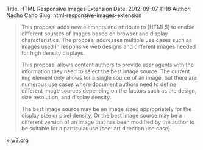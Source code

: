 Title: HTML Responsive Images Extension
Date: 2012-09-07 11:18
Author: Nacho Cano
Slug: html-responsive-images-extension

> This proposal adds new elements and attribute to [HTML5] to enable
> different sources of images based on browser and display
> characteristics. The proposal addresses multiple use cases such as
> images used in responsive web designs and different images needed for
> high density displays.
>
> This proposal allows content authors to provide user agents with the
> information they need to select the best image source. The current img
> element only allows for a single source of an image, but there are
> numerous use cases where document authors need to define different
> image sources depending on the factors such as the design, size
> resolution, and display density.
>
> The best image source may be an image sized appropriately for the
> display size or pixel density. Or the best image source may be a
> different version of an image that has been modified by the author to
> be suitable for a particular use (see: art direction use case).

» [w3.org][]

  [w3.org]: http://dvcs.w3.org/hg/html-proposals/raw-file/tip/responsive-images/responsive-images.html
    "HTML Responsive Images Extension"

